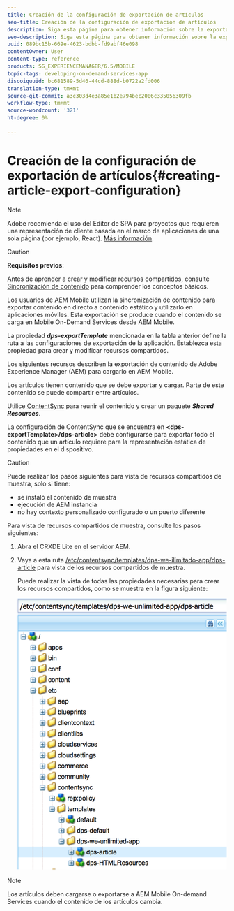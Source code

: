 ```yaml
---
title: Creación de la configuración de exportación de artículos
seo-title: Creación de la configuración de exportación de artículos
description: Siga esta página para obtener información sobre la exportación de contenido de Adobe Experience Manager (AEM) para cargarlo en AEM Mobile.
seo-description: Siga esta página para obtener información sobre la exportación de contenido de Adobe Experience Manager (AEM) para cargarlo en AEM Mobile.
uuid: 089bc15b-669e-4623-bdbb-fd9abf46e098
contentOwner: User
content-type: reference
products: SG_EXPERIENCEMANAGER/6.5/MOBILE
topic-tags: developing-on-demand-services-app
discoiquuid: bc681589-5d46-44cd-888d-b0722a2fd006
translation-type: tm+mt
source-git-commit: a3c303d4e3a85e1b2e794bec2006c335056309fb
workflow-type: tm+mt
source-wordcount: '321'
ht-degree: 0%

---
```



# Creación de la configuración de exportación de artículos{#creating-article-export-configuration}

>[!NOTE]
>
>Adobe recomienda el uso del Editor de SPA para proyectos que requieren una representación de cliente basada en el marco de aplicaciones de una sola página (por ejemplo, React). [Más información](/help/sites-developing/spa-overview.md).

>[!CAUTION]
>
>**Requisitos previos**:
>
>Antes de aprender a crear y modificar recursos compartidos, consulte [Sincronización de contenido](/help/mobile/mobile-ondemand-contentsync.md) para comprender los conceptos básicos.

Los usuarios de AEM Mobile utilizan la sincronización de contenido para exportar contenido en directo a contenido estático y utilizarlo en aplicaciones móviles. Esta exportación se produce cuando el contenido se carga en Mobile On-Demand Services desde AEM Mobile.

La propiedad ***dps-exportTemplate*** mencionada en la tabla anterior define la ruta a las configuraciones de exportación de la aplicación. Establezca esta propiedad para crear y modificar recursos compartidos.

Los siguientes recursos describen la exportación de contenido de Adobe Experience Manager (AEM) para cargarlo en AEM Mobile.

Los artículos tienen contenido que se debe exportar y cargar. Parte de este contenido se puede compartir entre artículos.

Utilice [ContentSync](/help/mobile/mobile-ondemand-contentsync.md) para reunir el contenido y crear un paquete ***Shared Resources***.

La configuración de ContentSync que se encuentra en **&lt;dps-exportTemplate>/dps-article>** debe configurarse para exportar todo el contenido que un artículo requiere para la representación estática de propiedades en el dispositivo.

>[!CAUTION]
>
>Puede realizar los pasos siguientes para vista de recursos compartidos de muestra, solo si tiene:
>
>* se instaló el contenido de muestra
>* ejecución de AEM instancia
>* no hay contexto personalizado configurado o un puerto diferente

>



Para vista de recursos compartidos de muestra, consulte los pasos siguientes:

1. Abra el CRXDE Lite en el servidor AEM.
1. Vaya a esta ruta [/etc/contentsync/templates/dps-we-ilimitado-app/dps-article](http://localhost:4502/crx/de/index.jsp#/etc/contentsync/templates/dps-we-unlimited-app/dps-article) para vista de los recursos compartidos de muestra.

   Puede realizar la vista de todas las propiedades necesarias para crear los recursos compartidos, como se muestra en la figura siguiente:

   ![chlimage_1-134](assets/chlimage_1-134.png)

>[!NOTE]
>
>Los artículos deben cargarse o exportarse a AEM Mobile On-demand Services cuando el contenido de los artículos cambia.

